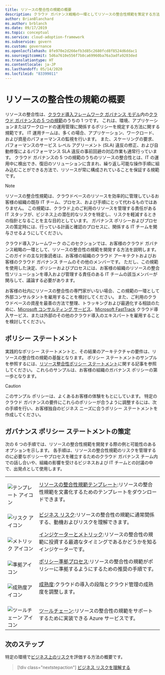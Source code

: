 ```yaml
---
title: リソースの整合性の規範の概要
description: クラウド ガバナンス戦略の一環としてリソースの整合性規範を策定する方法について説明します。
author: BrianBlanchard
ms.author: brblanch
ms.date: 09/17/2019
ms.topic: conceptual
ms.service: cloud-adoption-framework
ms.subservice: govern
ms.custom: governance
ms.openlocfilehash: 8fe970e2d266efb3d85c2680fcd8f8524d6ddac1
ms.sourcegitcommit: 5d6a7610e556f7b8ca69960ba76a3adfa9203ded
ms.translationtype: HT
ms.contentlocale: ja-JP
ms.lasthandoff: 05/14/2020
ms.locfileid: "83399011"
---
```

# <a name="resource-consistency-discipline-overview"></a>リソースの整合性の規範の概要

リソースの整合性は、[クラウド導入フレームワーク ガバナンス モデル](../index.md)内の[クラウド ガバナンスの 5 つの規範](../governance-disciplines.md)のうちの 1 つです。 これは、環境、アプリケーションまたはワークロードの運用管理に関係するポリシーを規定する方法に関する規範です。 IT 運用チームは、多くの場合、アプリケーション、ワークロード、および資産のパフォーマンスの監視を行います。 また、スケーリングの要求、パフォーマンスのサービス レベル アグリーメント (SLA) 違反の修正、および自動修復によるパフォーマンス SLA 違反の事前回避の対応作業も通常行っています。 クラウド ガバナンスの 5 つの規範のうちのリソースの整合性とは、IT の運用中に検出でき、復旧のソリューションに含まれ、繰り返し可能な操作手順に組み込むことができる方法で、リソースが常に構成されていることを保証する規範です。

> [!NOTE]
> リソースの整合性規範は、クラウドベースのリソースを効率的に管理しているお客様の組織の既存 IT チーム、プロセス、および手順にとって代わるものではありません。 この規範は、クラウド上のご利用のリソースを管理する責任がある IT スタッフが、ビジネス上の潜在的なリスクを特定し、リスクを軽減するときの指針となることを主な目的としています。 ガバナンス ポリシーおよびプロセスの策定時には、行っている計画と確認のプロセスに、関係する IT チームを関与させるようにしてください。

クラウド導入フレームワーク のこのセクションでは、お客様のクラウド ガバナンス戦略の一環として、リソースの整合性の規範を開発する方法を説明します。 このガイドの主な対象読者は、お客様の組織のクラウド アーキテクトおよびお客様のクラウド ガバナンス チームのその他のメンバーです。 ただし、この規範を使用した決定、ポリシーおよびプロセスには、お客様の組織のリソースの整合性ソリューションを導入および管理する責任のある IT チームの該当メンバーが関与して、議論する必要があります。

お客様の社内にリソースの整合性の専門家がいない場合、この規範の一環として外部コンサルタントを雇用することを検討してください。 また、ご利用のクラウドベースの資産を最善の方法で整理、トラッキングおよび最適化する相談のために、[Microsoft コンサルティング サービス](https://www.microsoft.com/industry/services/consulting)、[Microsoft FastTrack](https://azure.microsoft.com/programs/azure-fasttrack) クラウド導入サービス、または外部のその他のクラウド導入のエキスパートを雇用することを検討してください。

## <a name="policy-statements"></a>ポリシー ステートメント

実践的なポリシー ステートメントと、その結果のアーキテクチャの要件は、リソースの整合性の規範の基盤となります。 ポリシー ステートメントのサンプルを参照するには、[リソース整合性ポリシー ステートメント](./policy-statements.md)に関する記事を参照してください。 これらのサンプルは、お客様の組織のガバナンス ポリシーの第一歩となります。

> [!CAUTION]
> このサンプル ポリシーは、よくあるお客様の体験をもとにしています。 特定のクラウド ガバナンスの要件にこれらのポリシーが合うように調整するには、次の手順を行い、お客様独自のビジネス ニーズに合うポリシー ステートメントを作成してください。

## <a name="develop-governance-policy-statements"></a>ガバナンス ポリシー ステートメントの策定

次の 6 つの手順では、リソースの整合性規範を開発する際の例と可能性のあるオプションを示します。 各手順は、リソースの整合性規範のリスクを管理するのに必要なポリシーやプロセスを確立するためのクラウド ガバナンス チーム内での話し合いや、組織の影響を受けるビジネスおよび IT チームとの討議の中で、出発点として使用します。

<!-- markdownlint-disable MD033 -->

| | |
|---|---|
| <br> ![テンプレート アイコン](../../_images/govern/process-template.png) | [リソースの整合性規範テンプレート](./template.md):リソースの整合性規範を文書化するためのテンプレートをダウンロードできます。 |
| <br> ![リスク アイコン](../../_images/govern/process-risks.png) | [ビジネス リスク](./business-risks.md):リソースの整合性の規範に通常関係する、動機およびリスクを理解できます。 |
| <br> ![メトリック アイコン](../../_images/govern/process-metrics.png) | [インジケーターとメトリック](./metrics-tolerance.md):リソースの整合性の規範に投資する最適なタイミングであるかどうかを知るインジケーターです。 |
| <br> ![準拠アイコン](../../_images/govern/process-enforce.png) | [ポリシー準拠プロセス](./compliance-processes.md):リソースの整合性の規範がポリシーに準拠するようにするための推奨の手順です。 |
| <br> ![成熟度アイコン](../../_images/govern/process-maturity.png) | [成熟度](./discipline-improvement.md):クラウドの導入の段階とクラウド管理の成熟度を調整します。  |
| <br> ![ツールチェーン アイコン](../../_images/govern/process-toolchain.png) | [ツールチェーン](./toolchain.md):リソースの整合性の規範をサポートするために実装できる Azure サービスです。 |

## <a name="next-steps"></a>次のステップ

特定の環境で[ビジネス上のリスク](./business-risks.md)を評価する方法の概要です。

> [!div class="nextstepaction"]
> [ビジネス リスクを理解する](./business-risks.md)
